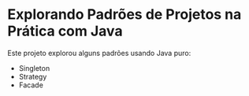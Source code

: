 # Explorando Padrões de Projetos na Prática com Java

Este projeto explorou alguns padrões usando Java puro:
- Singleton
- Strategy
- Facade
